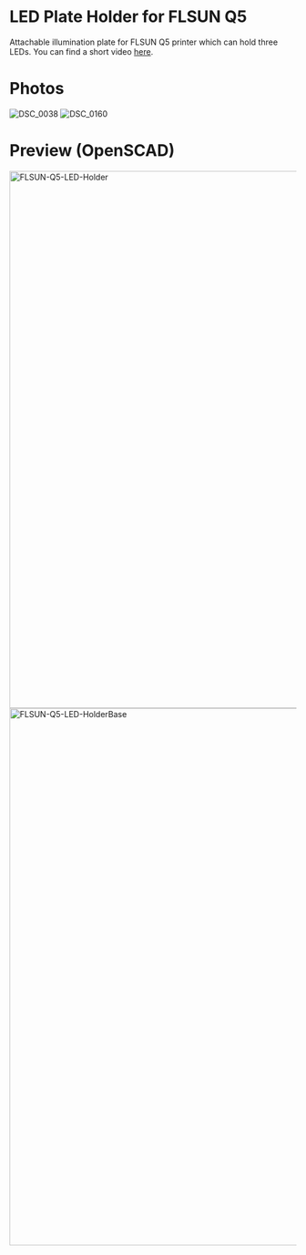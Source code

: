 # LED Plate Holder for FLSUN Q5
Attachable illumination plate for FLSUN Q5 printer which can hold three LEDs. You can find a short video [here](https://www.youtube.com/watch?v=atVG6flC78Q).

# Photos

![DSC_0038](https://user-images.githubusercontent.com/40885610/140659852-a3462518-6257-44e9-84bd-b964f686d143.JPG)
![DSC_0160](https://user-images.githubusercontent.com/40885610/140661709-6a26a3b9-8f41-4413-952c-8217b9133c77.JPG)


# Preview (OpenSCAD)
<img width="943" alt="FLSUN-Q5-LED-Holder" src="https://user-images.githubusercontent.com/40885610/140659686-2dd251aa-b955-466c-b95a-f8d57c238b5c.png">
<img width="943" alt="FLSUN-Q5-LED-HolderBase" src="https://user-images.githubusercontent.com/40885610/140659771-1731724f-69fd-474d-be0c-ca30f6a98df9.png">
